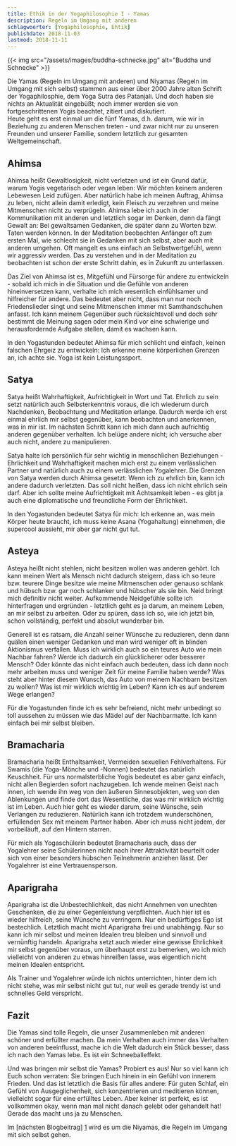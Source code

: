 ```yaml
---
title: Ethik in der Yogaphilosophie I - Yamas
description: Regeln im Umgang mit anderen
schlagwoerter: [Yogaphilosophie, Ehtik]
publishdate: 2018-11-03
lastmod: 2018-11-11
---
```


{{< img src="/assets/images/buddha-schnecke.jpg" alt="Buddha und Schnecke" >}}

Die Yamas (Regeln im Umgang mit anderen) und Niyamas (Regeln im Umgang mit sich selbst) stammen aus einer über 2000 Jahre alten Schrift der Yogaphilosphie, dem Yoga Sutra des Patanjali. Und doch haben sie nichts an Aktualität eingebüßt; noch immer werden sie von fortgeschrittenen Yogis beachtet, zitiert und diskutiert.\
Heute geht es erst einmal um die fünf Yamas, d.h. darum, wie wir in Beziehung zu anderen Menschen treten - und zwar nicht nur zu unseren Freunden und unserer Familie, sondern letztlich zur gesamten Weltgemeinschaft.


## Ahimsa

Ahimsa heißt Gewaltlosigkeit, nicht verletzen und ist ein Grund dafür, warum Yogis vegetarisch oder vegan leben: Wir möchten keinem anderen Lebewesen Leid zufügen. Aber natürlich habe ich meinen Auftrag, Ahimsa zu leben, nicht allein damit erledigt, kein Fleisch zu verzehren und meine Mitmenschen nicht zu verprügeln. Ahimsa lebe ich auch in der Kommunikation mit anderen und letztlich sogar im Denken, denn da fängt Gewalt an: Bei gewaltsamen Gedanken, die später dann zu Worten bzw. Taten werden können. In der Meditation beobachten Anfänger oft zum ersten Mal, wie schlecht sie in Gedanken mit sich selbst, aber auch mit anderen umgehen. Oft mangelt es uns einfach an Selbstwertgefühl, wenn wir aggressiv werden. Das zu verstehen und in der Meditation zu beobachten ist schon der erste Schritt dahin, es in Zukunft zu unterlassen.

Das Ziel von Ahimsa ist es, Mitgefühl und Fürsorge für andere zu entwickeln - sobald ich mich in die Situation und die Gefühle von anderen hineinversetzen kann, verhalte ich mich wesentlich einfühlsamer und hilfreicher für andere. Das bedeutet aber nicht, dass man nur noch Friedenslieder singt und seine Mitmenschen immer mit Samthandschuhen anfasst. Ich kann meinem Gegenüber auch rücksichtsvoll und doch sehr bestimmt die Meinung sagen oder mein Kind vor eine schwierige und herausfordernde Aufgabe stellen, damit es wachsen kann.

In den Yogastunden bedeutet Ahimsa für mich schlicht und einfach, keinen falschen Ehrgeiz zu entwickeln: Ich erkenne meine körperlichen Grenzen an, ich achte sie. Yoga ist kein Leistungssport.


## Satya

Satya heißt Wahrhaftigkeit, Aufrichtigkeit in Wort und Tat. Ehrlich zu sein setzt natürlich auch Selbsterkenntnis voraus, die ich wiederum durch Nachdenken, Beobachtung und Meditation erlange. Dadurch werde ich erst einmal ehrlich mir selbst gegenüber, kann beobachten und anerkennen, was in mir ist. Im nächsten Schritt kann ich mich dann auch aufrichtig anderen gegenüber verhalten. Ich belüge andere nicht; ich versuche aber auch nicht, andere zu manipulieren.

Satya halte ich persönlich für sehr wichtig in menschlichen Beziehungen - Ehrlichkeit und Wahrhaftigkeit machen mich erst zu einem verlässlichen Partner und natürlich auch zu einem verlässlichen Yogalehrer. Die Grenzen von Satya werden durch Ahimsa gesetzt: Wenn ich zu ehrlich bin, kann ich andere dadurch verletzten. Das soll nicht heißen, dass ich nicht ehrlich sein darf. Aber ich sollte meine Aufrichtigkeit mit Achtsamkeit leben - es gibt ja auch eine diplomatische und freundliche Form der Ehrlichkeit.

In den Yogastunden bedeutet Satya für mich: Ich erkenne an, was mein Körper heute braucht, ich muss keine Asana (Yogahaltung) einnehmen, die supercool aussieht, mir aber gar nicht gut tut.


## Asteya

Asteya heißt nicht stehlen, nicht besitzen wollen was anderen gehört. Ich kann meinen Wert als Mensch nicht dadurch steigern, dass ich so teure bzw. teurere Dinge besitze wie meine Mitmenschen oder genauso schlank und hübsch bzw. gar noch schlanker und hübscher als sie bin. Neid bringt mich definitiv nicht weiter. Aufkommende Neidgefühle sollte ich hinterfragen und ergründen - letztlich geht es ja darum, an meinem Leben, an mir selbst zu arbeiten. Oder zu spüren, dass ich so, wie ich jetzt bin, schon vollständig, perfekt und absolut wunderbar bin.

Generell ist es ratsam, die Anzahl seiner Wünsche zu reduzieren, denn dann quälen einen weniger Gedanken und man wird weniger oft in blinden Aktionismus verfallen. Muss ich wirklich auch so ein teures Auto wie mein Nachbar fahren? Werde ich dadurch ein glücklicherer oder besserer Mensch? Oder könnte das nicht einfach auch bedeuten, dass ich dann noch mehr arbeiten muss und weniger Zeit für meine Familie haben werde? Was steht aber hinter diesem Wunsch, das Auto von meinem Nachbarn besitzen zu wollen? Was ist mir wirklich wichtig im Leben? Kann ich es auf anderem Wege erlangen?

Für die Yogastunden finde ich es sehr befreiend, nicht mehr unbedingt so toll aussehen zu müssen wie das Mädel auf der Nachbarmatte. Ich kann einfach bei mir selbst bleiben.


## Bramacharia

Bramacharia heißt Enthaltsamkeit, Vermeiden sexuellen Fehlverhaltens. Für Swamis (die Yoga-Mönche und -Nonnen) bedeutet das natürlich Keuschheit. Für uns normalsterbliche Yogis bedeutet es aber ganz einfach, nicht allen Begierden sofort nachzugeben. Ich wende meinen Geist nach innen, ich wende ihn weg von den äußeren Sinnesobjekten, weg von den Ablenkungen und finde dort das Wesentliche, das was mir wirklich wichtig ist im Leben. Auch hier geht es wieder darum, seine Wünsche, sein Verlangen zu reduzieren. Natürlich kann ich trotzdem wunderschönen, erfüllenden Sex mit meinem Partner haben. Aber ich muss nicht jedem, der vorbeiläuft, auf den Hintern starren.

Für mich als Yogaschülerin bedeutet Bramacharia auch, dass der Yogalehrer seine Schülerinnen nicht nach ihrer Attraktivität beurteilt oder sich von einer besonders hübschen Teilnehmerin anziehen lässt. Der Yogalehrer ist eine Vertrauensperson.


## Aparigraha

Aparigraha ist die Unbestechlichkeit, das nicht Annehmen von unechten Geschenken, die zu einer Gegenleistung verpflichten. Auch hier ist es wieder hilfreich, seine Wünsche zu verringern. Nur ein bedürftiges Ego ist bestechlich. Letztlich macht micht Aparigraha frei und unabhängig. Nur so kann ich mir selbst und meinen Idealen treu bleiben und sinnvoll und vernünftig handeln. Aparigraha setzt auch wieder eine gewisse Ehrlichkeit mir selbst gegenüber voraus, um überhaupt erst zu bemerken, wo ich mich vielleicht von anderen zu etwas hinreißen lasse, was eigentlich nicht meinen Idealen entspricht.

Als Trainer und Yogalehrer würde ich nichts unterrichten, hinter dem ich nicht stehe, was mir selbst nicht gut tut, nur weil es gerade trendy ist und schnelles Geld verspricht.

## Fazit

Die Yamas sind tolle Regeln, die unser Zusammenleben mit anderen schöner und erfüllter machen. Da mein Verhalten auch immer das Verhalten von anderen beeinflusst, mache ich die Welt dadurch ein Stück besser, dass ich nach den Yamas lebe. Es ist ein Schneeballeffekt. 

Und was bringen mir selbst die Yamas? Probiert es aus! Nur so viel kann ich Euch schon verraten: Sie bringen Euch hinein in ein Gefühl von innerem Frieden. Und das ist letztlich die Basis für alles andere: Für guten Schlaf, ein Gefühl von Ausgeglichenheit, sich konzentrieren und meditieren können, vielleicht sogar für eine erfülltes Leben. Aber keiner ist perfekt, es ist vollkommen okay, wenn man mal nicht danach gelebt oder gehandelt hat! Gerade das macht uns ja zu Menschen.

Im [nächsten Blogbeitrag] [1] wird es um die Niyamas, die Regeln im Umgang mit sich selbst gehen.


[1]: /artikel/2018/niyamas

